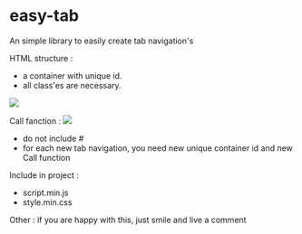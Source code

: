 # easy-tab
An simple library to easily create tab navigation's

HTML structure :
- a container with unique id.
- all class'es are necessary.
<img src="http://demo.babakfp.ir/easytab/d9b76640-9a42-44ef-9b95-cbcbe5251a8b.png">

Call fanction :
<img src="http://demo.babakfp.ir/easytab/d6805477-cf1d-4685-93b2-9c67b65bddaf.png">
- do not include #
- for each new tab navigation, you need new unique container id and new Call function


Include in project :
- script.min.js
- style.min.css


Other :
if you are happy with this, just smile and live a comment
